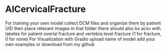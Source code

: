 # AICervicalFracture
For training your own model
  collect DCM files and organize them by patient UID
  then place relevant images in that folder
  there should also bs acsv with labeles for patient overlal fracture and vertebra level fracture (1 for fracture, 0 for none)
For Visualization with Gradio
  upload name of model
  add your own examples or download from my github

